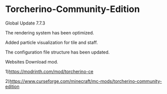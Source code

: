 ﻿# Torcherino-Community-Edition
Global Update 7.7.3

The rendering system has been optimized.

Added particle visualization for tile and staff.

The configuration file structure has been updated.

Websites Download mod.

1)https://modrinth.com/mod/torcherino-ce

2)https://www.curseforge.com/minecraft/mc-mods/torcherino-community-edition

